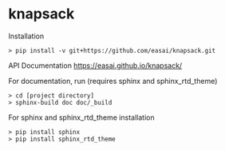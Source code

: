 # knapsack

Installation
```
> pip install -v git+https://github.com/easai/knapsack.git
```

API Documentation
https://easai.github.io/knapsack/


For documentation, run (requires sphinx and sphinx_rtd_theme)
```
> cd [project directory]
> sphinx-build doc doc/_build
```

For sphinx and sphinx_rtd_theme installation
```
> pip install sphinx
> pip install sphinx_rtd_theme
```

